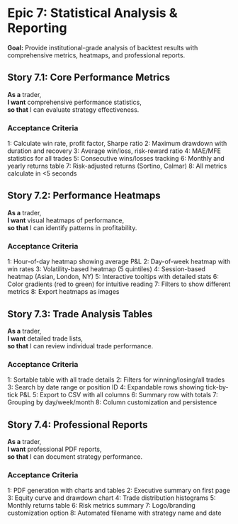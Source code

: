 # Epic 7: Statistical Analysis & Reporting

**Goal:** Provide institutional-grade analysis of backtest results with comprehensive metrics, heatmaps, and professional reports.

## Story 7.1: Core Performance Metrics

**As a** trader,  
**I want** comprehensive performance statistics,  
**so that** I can evaluate strategy effectiveness.

### Acceptance Criteria
1: Calculate win rate, profit factor, Sharpe ratio
2: Maximum drawdown with duration and recovery
3: Average win/loss, risk-reward ratio
4: MAE/MFE statistics for all trades
5: Consecutive wins/losses tracking
6: Monthly and yearly returns table
7: Risk-adjusted returns (Sortino, Calmar)
8: All metrics calculate in <5 seconds

## Story 7.2: Performance Heatmaps

**As a** trader,  
**I want** visual heatmaps of performance,  
**so that** I can identify patterns in profitability.

### Acceptance Criteria
1: Hour-of-day heatmap showing average P&L
2: Day-of-week heatmap with win rates
3: Volatility-based heatmap (5 quintiles)
4: Session-based heatmap (Asian, London, NY)
5: Interactive tooltips with detailed stats
6: Color gradients (red to green) for intuitive reading
7: Filters to show different metrics
8: Export heatmaps as images

## Story 7.3: Trade Analysis Tables

**As a** trader,  
**I want** detailed trade lists,  
**so that** I can review individual trade performance.

### Acceptance Criteria
1: Sortable table with all trade details
2: Filters for winning/losing/all trades
3: Search by date range or position ID
4: Expandable rows showing tick-by-tick P&L
5: Export to CSV with all columns
6: Summary row with totals
7: Grouping by day/week/month
8: Column customization and persistence

## Story 7.4: Professional Reports

**As a** trader,  
**I want** professional PDF reports,  
**so that** I can document strategy performance.

### Acceptance Criteria
1: PDF generation with charts and tables
2: Executive summary on first page
3: Equity curve and drawdown chart
4: Trade distribution histograms
5: Monthly returns table
6: Risk metrics summary
7: Logo/branding customization option
8: Automated filename with strategy name and date
